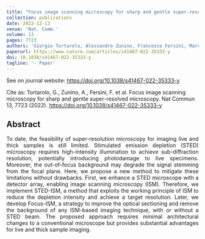 ```yaml
---
title: "Focus image scanning microscopy for sharp and gentle super-resolved microscopy"
collection: publications
date: 2022-12-13
venue: 'Nat. Comm.'
volume: 13 
pages: 7723
authors: 'Giorgio Tortarolo, Alessandro Zunino, Francesco Fersini, Marco Castello, Simonluca Piazza, Colin J.R. Sheppard, Paolo Bianchini, Alberto Diaspro, Sami V. Koho, Giuseppe Vicidomini'
paperurl: https://www.nature.com/articles/s41467-022-35333-y
doi: 10.1038/s41467-022-35333-y
tagline: '- Paper'
---
```


See on journal website: https://doi.org/10.1038/s41467-022-35333-y

Cite as: Tortarolo, G., Zunino, A., Fersini, F. et al. Focus image scanning microscopy for sharp and gentle super-resolved microscopy. Nat Commun 13, 7723 (2022). https://doi.org/10.1038/s41467-022-35333-y

<h2> Abstract </h2>
<p align= "justify">
To date, the feasibility of super-resolution microscopy for imaging live and thick samples is still limited. Stimulated emission depletion (STED) microscopy requires high-intensity illumination to achieve sub-diffraction resolution, potentially introducing photodamage to live specimens. Moreover, the out-of-focus background may degrade the signal stemming from the focal plane. Here, we propose a new method to mitigate these limitations without drawbacks. First, we enhance a STED microscope with a detector array, enabling image scanning microscopy (ISM). Therefore, we implement STED-ISM, a method that exploits the working principle of ISM to reduce the depletion intensity and achieve a target resolution. Later, we develop Focus-ISM, a strategy to improve the optical sectioning and remove the background of any ISM-based imaging technique, with or without a STED beam. The proposed approach requires minimal architectural changes to a conventional microscope but provides substantial advantages for live and thick sample imaging.
